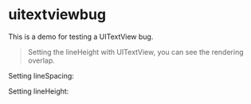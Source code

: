 # uitextviewbug

This is a demo for testing a UITextView bug.
> Setting the lineHeight with UITextView, you can see the rendering overlap.

Setting lineSpacing:




Setting lineHeight:
